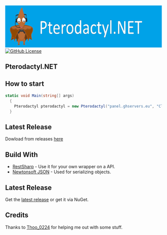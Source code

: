 ![image](https://github.com/SlothsAreLazyTho/Pterodactyl.NET/blob/main/Logo.png)
[![GitHub License](https://img.shields.io/github/license/SlothsAreLazyTho/Pterodactyl.NET)](https://github.com/SlothsAreLazyTho/Pterodactyl.NET/blob/master/LICENSE)
## Pterodactyl.NET

## How to start

```cs
static void Main(string[] args)
  {
    Pterodactyl pterodactyl = new Pterodactyl("panel.ghservers.eu", "Client Key Or Application Key");
  }
```



## Latest Release
Dowload from releases [here](https://github.com/KadePcGames/Sharpdactyl/releases/latest)



## Build With
* [RestSharp](https://restsharp.dev/) - Use it for your own wrapper on a API.
* [Newtonsoft JSON](https://www.newtonsoft.com/json) - Used for serializing objects.



## Latest Release
Get the [latest release](https://github.com/SlothsAreLazyTho/Pterodactyl.NET/releases) or get it via NuGet.



## Credits
Thanks to [Thoo_0224](https://github.com/thoo0224) for helping me out with some stuff.
